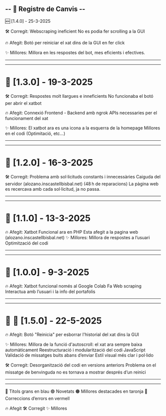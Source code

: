 -- 📌 Registre de Canvis --
-----------------------------------------------------------------------------------------------------------------
🆕 [1.4.0] - 25-3-2025

🛠️ Corregit:
Webscraping ineficient
No es podia fer scrolling a la GUI

🔥 Afegit:
Botó per reiniciar el xat dins de la GUI en fer click

✨ Millores:
Millora en les respostes del bot, mes eficients i efectives.

-----------------------------------------------------------------------------------------------------------------

-----------------------------------------------------------------------------------------------------------------

# 📌 [1.3.0] - 19-3-2025

🛠️ Corregit:
Respostes molt llargues e inneficients
No funcionaba el botó per abrir el xatbot

🔥 Afegit:
Connexió Frontend - Backend amb ngrok
APIs necessaries per el funcionament del xat

✨ Millores:
El xatbot ara es una icona a la esquerra de la homepage 
Millores en el codi (Optimitació, etc...)

-----------------------------------------------------------------------------------------------------------------

-----------------------------------------------------------------------------------------------------------------
# 📌 [1.2.0] - 16-3-2025

🛠️ Corregit:
Problema amb sol·licituds constants i innecessàries
Caiguda del servidor (alozano.inscastellbisbal.net) (48 h de reparacions)
La pàgina web es recercava amb cada sol·licitud, ja no passa.

-----------------------------------------------------------------------------------------------------------------

-----------------------------------------------------------------------------------------------------------------
# 📌 [1.1.0] - 13-3-2025

🔥 Afegit:
Xatbot Funcional ara en PHP
Esta afegit a la pagina web (alozano.inscastellbisbal.net)
✨ Millores:
Millora de respostes a l’usuari
Optimització del codi

-----------------------------------------------------------------------------------------------------------------

-----------------------------------------------------------------------------------------------------------------
# 📌 [1.0.0] - 9-3-2025

🔥 Afegit:
Xatbot funcional només al Google Colab
Fa Web scraping 
Interactua amb l’usuari i la info del portafolis

-----------------------------------------------------------------------------------------------------------------

-----------------------------------------------------------------------------------------------------------------
# 🔵 📌 [1.5.0] - 22-5-2025

🔥 Afegit:
Botó "Reinicia" per esborrar l'historial del xat dins la GUI

✨ Millores:
Millora de la funció d'autoscroll: el xat ara sempre baixa automàticament
Reestructuració i modularització del codi JavaScript
Validació de missatges buits abans d’enviar
Estil visual més clar i pol·lido

🛠️ Corregit:
Desorganització del codi en versions anteriors
Problema on el missatge de benvinguda no es tornava a mostrar després d’un reinici

-----------------------------------------------------------------------------------------------------------------

-----------------------------------------------------------------------------------------------------------------
























🔵 Títols grans en blau
🟢 Novetats
🟠 Millores destacades en taronja
🔴 Correccions d’errors en vermell

🔥 Afegit
🛠️ Corregit
✨ Millores
